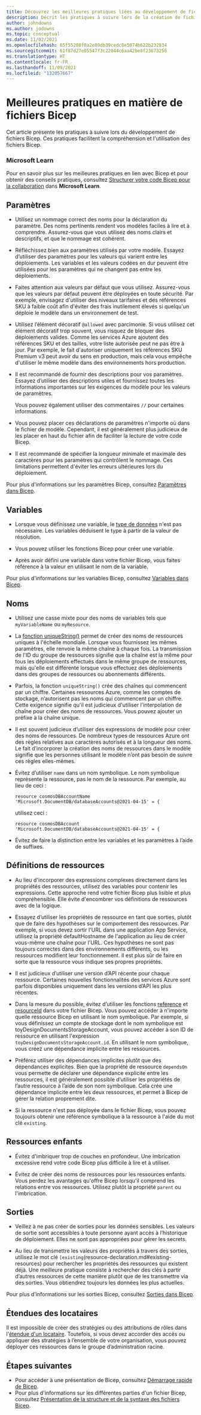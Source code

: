 ```yaml
---
title: Découvrez les meilleures pratiques liées au développement de fichiers Bicep
description: Décrit les pratiques à suivre lors de la création de fichiers Bicep afin qu'ils fonctionnent bien et soient faciles à gérer.
author: johndowns
ms.author: jodowns
ms.topic: conceptual
ms.date: 11/02/2021
ms.openlocfilehash: 65f55208f0a2e09db39cedc8e5074b622b232834
ms.sourcegitcommit: 61f87d27e05547f3c22044c6aa42be8f23673256
ms.translationtype: HT
ms.contentlocale: fr-FR
ms.lasthandoff: 11/09/2021
ms.locfileid: "132057667"
---
```

# <a name="best-practices-for-bicep"></a>Meilleures pratiques en matière de fichiers Bicep

Cet article présente les pratiques à suivre lors du développement de fichiers Bicep. Ces pratiques facilitent la compréhension et l'utilisation des fichiers Bicep.

### <a name="microsoft-learn"></a>Microsoft Learn

Pour en savoir plus sur les meilleures pratiques en lien avec Bicep et pour obtenir des conseils pratiques, consultez [Structurer votre code Bicep pour la collaboration](/learn/modules/structure-bicep-code-collaboration/) dans **Microsoft Learn**.

## <a name="parameters"></a>Paramètres

* Utilisez un nommage correct des noms pour la déclaration du paramètre. Des noms pertinents rendent vos modèles faciles à lire et à comprendre. Assurez-vous que vous utilisez des noms clairs et descriptifs, et que le nommage est cohérent.

* Réfléchissez bien aux paramètres utilisés par votre modèle. Essayez d’utiliser des paramètres pour les valeurs qui varient entre les déploiements. Les variables et les valeurs codées en dur peuvent être utilisées pour les paramètres qui ne changent pas entre les déploiements.

* Faites attention aux valeurs par défaut que vous utilisez. Assurez-vous que les valeurs par défaut peuvent être déployées en toute sécurité. Par exemple, envisagez d'utiliser des niveaux tarifaires et des références SKU à faible coût afin d'éviter des frais inutilement élevés si quelqu'un déploie le modèle dans un environnement de test.

* Utilisez l’élément décoratif `@allowed` avec parcimonie. Si vous utilisez cet élément décoratif trop souvent, vous risquez de bloquer des déploiements valides. Comme les services Azure ajoutent des références SKU et des tailles, votre liste autorisée peut ne pas être à jour. Par exemple, le fait d'autoriser uniquement les références SKU Premium v3 peut avoir du sens en production, mais cela vous empêche d'utiliser le même modèle dans des environnements hors production.

* Il est recommandé de fournir des descriptions pour vos paramètres. Essayez d’utiliser des descriptions utiles et fournissez toutes les informations importantes sur les exigences du modèle pour les valeurs de paramètres.

  Vous pouvez également utiliser des commentaires `//` pour certaines informations.

* Vous pouvez placer ces déclarations de paramètres n'importe où dans le fichier de modèle. Cependant, il est généralement plus judicieux de les placer en haut du fichier afin de faciliter la lecture de votre code Bicep.

* Il est recommandé de spécifier la longueur minimale et maximale des caractères pour les paramètres qui contrôlent le nommage. Ces limitations permettent d'éviter les erreurs ultérieures lors du déploiement.

Pour plus d'informations sur les paramètres Bicep, consultez [Paramètres dans Bicep](parameters.md).

## <a name="variables"></a>Variables

* Lorsque vous définissez une variable, le [type de données](data-types.md) n'est pas nécessaire. Les variables déduisent le type à partir de la valeur de résolution.

* Vous pouvez utiliser les fonctions Bicep pour créer une variable.

* Après avoir défini une variable dans votre fichier Bicep, vous faites référence à la valeur en utilisant le nom de la variable.

Pour plus d'informations sur les variables Bicep, consultez [Variables dans Bicep](variables.md).

## <a name="names"></a>Noms

* Utilisez une casse mixte pour des noms de variables tels que `myVariableName` ou `myResource`.

* La [fonction uniqueString()](bicep-functions-string.md#uniquestring) permet de créer des noms de ressources uniques à l'échelle mondiale. Lorsque vous fournissez les mêmes paramètres, elle renvoie la même chaîne à chaque fois. La transmission de l'ID du groupe de ressources signifie que la chaîne est la même pour tous les déploiements effectués dans le même groupe de ressources, mais qu'elle est différente lorsque vous effectuez des déploiements dans des groupes de ressources ou abonnements différents.

* Parfois, la fonction `uniqueString()` crée des chaînes qui commencent par un chiffre. Certaines ressources Azure, comme les comptes de stockage, n’autorisent pas les noms qui commencent par un chiffre. Cette exigence signifie qu'il est judicieux d'utiliser l'interpolation de chaîne pour créer des noms de ressources. Vous pouvez ajouter un préfixe à la chaîne unique.

* Il est souvent judicieux d’utiliser des expressions de modèle pour créer des noms de ressources. De nombreux types de ressources Azure ont des règles relatives aux caractères autorisés et à la longueur des noms. Le fait d’incorporer la création des noms de ressources dans le modèle signifie que les personnes utilisant le modèle n’ont pas besoin de suivre ces règles elles-mêmes.

* Évitez d’utiliser `name` dans un nom symbolique. Le nom symbolique représente la ressource, pas le nom de la ressource. Par exemple, au lieu de ceci :

  ```bicep
  resource cosmosDBAccountName 'Microsoft.DocumentDB/databaseAccounts@2021-04-15' = {
  ```

  utilisez ceci :

  ```bicep
  resource cosmosDBAccount 'Microsoft.DocumentDB/databaseAccounts@2021-04-15' = {
  ```

* Évitez de faire la distinction entre les variables et les paramètres à l’aide de suffixes.

## <a name="resource-definitions"></a>Définitions de ressources

* Au lieu d'incorporer des expressions complexes directement dans les propriétés des ressources, utilisez des variables pour contenir les expressions. Cette approche rend votre fichier Bicep plus lisible et plus compréhensible. Elle évite d'encombrer vos définitions de ressources avec de la logique.

* Essayez d’utiliser les propriétés de ressource en tant que sorties, plutôt que de faire des hypothèses sur le comportement des ressources. Par exemple, si vous devez sortir l'URL dans une application App Service, utilisez la propriété defaultHostname de l'application au lieu de créer vous-même une chaîne pour l'URL. Ces hypothèses ne sont pas toujours correctes dans des environnements différents, ou les ressources modifient leur fonctionnement. Il est plus sûr de faire en sorte que la ressource vous indique ses propres propriétés.

* Il est judicieux d’utiliser une version d’API récente pour chaque ressource. Certaines nouvelles fonctionnalités des services Azure sont parfois disponibles uniquement dans les versions d’API les plus récentes.

* Dans la mesure du possible, évitez d’utiliser les fonctions [reference](./bicep-functions-resource.md#reference) et [resourceId](./bicep-functions-resource.md#resourceid) dans votre fichier Bicep. Vous pouvez accéder à n'importe quelle ressource Bicep en utilisant le nom symbolique. Par exemple, si vous définissez un compte de stockage dont le nom symbolique est toyDesignDocumentsStorageAccount, vous pouvez accéder à son ID de ressource en utilisant l'expression `toyDesignDocumentsStorageAccount.id`. En utilisant le nom symbolique, vous créez une dépendance implicite entre les ressources.

* Préférez utiliser des dépendances implicites plutôt que des dépendances explicites. Bien que la propriété de ressource `dependsOn` vous permette de déclarer une dépendance explicite entre les ressources, il est généralement possible d’utiliser les propriétés de l’autre ressource à l’aide de son nom symbolique. Cela crée une dépendance implicite entre les deux ressources, et permet à Bicep de gérer la relation proprement dite.

* Si la ressource n'est pas déployée dans le fichier Bicep, vous pouvez toujours obtenir une référence symbolique à la ressource à l'aide du mot clé `existing`.

## <a name="child-resources"></a>Ressources enfants

* Évitez d'imbriquer trop de couches en profondeur. Une imbrication excessive rend votre code Bicep plus difficile à lire et à utiliser.

* Évitez de créer des noms de ressources pour les ressources enfants. Vous perdez les avantages qu'offre Bicep lorsqu'il comprend les relations entre vos ressources. Utilisez plutôt la propriété `parent` ou l'imbrication.

## <a name="outputs"></a>Sorties

* Veillez à ne pas créer de sorties pour les données sensibles. Les valeurs de sortie sont accessibles à toute personne ayant accès à l’historique de déploiement. Elles ne sont pas appropriées pour gérer les secrets.

* Au lieu de transmettre les valeurs des propriétés à travers des sorties, utilisez le mot clé `[existing`(resource-declaration.md#existing-resources) pour rechercher les propriétés des ressources qui existent déjà. Une meilleure pratique consiste à rechercher des clés à partir d’autres ressources de cette manière plutôt que de les transmettre via des sorties. Vous obtiendrez toujours les données les plus actuelles.

Pour plus d'informations sur les sorties Bicep, consultez [Sorties dans Bicep](outputs.md).

## <a name="tenant-scopes"></a>Étendues des locataires

Il est impossible de créer des stratégies ou des attributions de rôles dans l'[étendue d'un locataire](deploy-to-tenant.md). Toutefois, si vous devez accorder des accès ou appliquer des stratégies à l’ensemble de votre organisation, vous pouvez déployer ces ressources dans le groupe d’administration racine.

## <a name="next-steps"></a>Étapes suivantes

* Pour accéder à une présentation de Bicep, consultez [Démarrage rapide de Bicep](quickstart-create-bicep-use-visual-studio-code.md).
* Pour plus d'informations sur les différentes parties d'un fichier Bicep, consultez [Présentation de la structure et de la syntaxe des fichiers Bicep](file.md).
